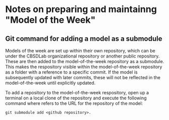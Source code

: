 # Notes on preparing and maintainng "Model of the Week"


## Git command for adding a model as a submodule

Models of the week are set up within their own repository, which can be under the CBSDLab organizational repository or another public repository. These are then added to the model-of-the-week repository as a submodule. This makes the respository visible within the model-of-the-week repository as a folder with a reference to a specific commit. If the model is subsequently updated with later commits, these will not be reflected in the model-of-the-week until explicitly updated. 

To add a repository to the model-of-the-week respository, open up a terminal on a local clone of the repository and execute the following command where <github repository> refers to the URL for the repository of the model:

```
git submodule add <github repository>.
```
